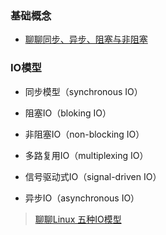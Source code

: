 ### 基础概念
- [聊聊同步、异步、阻塞与非阻塞](https://www.jianshu.com/p/aed6067eeac9)

### IO模型

- 同步模型（synchronous IO）

- 阻塞IO（bloking IO）

- 非阻塞IO（non-blocking IO）

- 多路复用IO（multiplexing IO）

- 信号驱动式IO（signal-driven IO）

- 异步IO（asynchronous IO）

> [聊聊Linux 五种IO模型](https://www.jianshu.com/p/aed6067eeac9)

